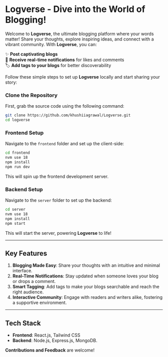 #  Logverse - Dive into the World of Blogging! 

Welcome to **Logverse**, the ultimate blogging platform where your words matter! Share your thoughts, explore inspiring ideas, and connect with a vibrant community. With **Logverse**, you can:  

✨ **Post captivating blogs**  
💬 **Receive real-time notifications** for likes and comments  
🏷️ **Add tags to your blogs** for better discoverability  

Follow these simple steps to set up **Logverse** locally and start sharing your story:  
### Clone the Repository  
First, grab the source code using the following command:  
```bash  
git clone https://github.com/khushiiagrawal/Logverse.git
cd logverse
```  

### Frontend Setup  
Navigate to the `frontend` folder and set up the client-side:  
```bash  
cd frontend
nvm use 18
npm install  
npm run dev

```  
This will spin up the frontend development server. 

### Backend Setup  
Navigate to the `server` folder to set up the backend:  
```bash  
cd server
nvm use 18
npm install  
npm start  
```  
This will start the server, powering **Logverse** to life!

---
## Key Features  
1. **Blogging Made Easy**: Share your thoughts with an intuitive and minimal interface.  
2. **Real-Time Notifications**: Stay updated when someone loves your blog or drops a comment.  
3. **Smart Tagging**: Add tags to make your blogs searchable and reach the right audience.  
4. **Interactive Community**: Engage with readers and writers alike, fostering a supportive environment.  

---
## Tech Stack  
- **Frontend**: React.js, Tailwind CSS  
- **Backend**: Node.js, Express.js, MongoDB.

**Contributions and Feedback** are welcome! 
